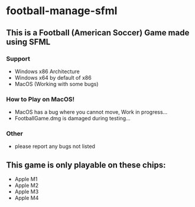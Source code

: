 # football-manage-sfml

## This is a Football (American Soccer) Game made using SFML

### Support
- Windows x86 Architecture
- Windows x64 by default of x86
- MacOS (Working with some bugs)

### How to Play on MacOS!
- MacOS has a bug where you cannot move, Work in progress...
- FootballGame.dmg is damaged during testing...

### Other
- please report any bugs not listed

## This game is only playable on these chips:
- Apple M1
- Apple M2
- Apple M3
- Apple M4
